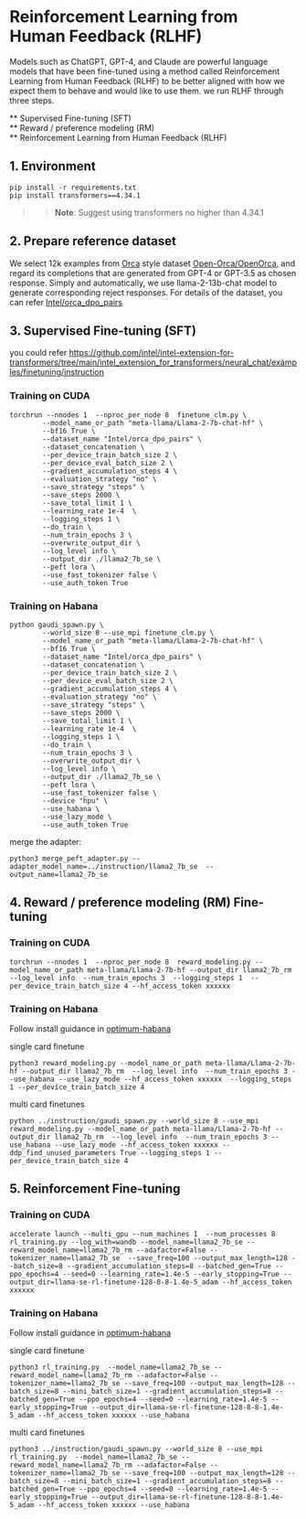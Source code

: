 Reinforcement Learning from Human Feedback (RLHF)
============

Models such as ChatGPT, GPT-4, and Claude are powerful language models that have been fine-tuned using a method called Reinforcement Learning from Human Feedback (RLHF) to be better aligned with how we expect them to behave and would like to use them. we run RLHF through three steps.

** Supervised Fine-tuning (SFT)  
** Reward / preference modeling (RM)  
** Reinforcement Learning from Human Feedback (RLHF)  

## 1. Environment

```shell
pip install -r requirements.txt
pip install transformers==4.34.1
```
>>**Note**: Suggest using transformers no higher than 4.34.1


## 2. Prepare reference dataset

We select 12k examples from [Orca](https://arxiv.org/abs/2306.02707) style dataset [Open-Orca/OpenOrca](https://huggingface.co/datasets/Open-Orca/OpenOrca), and regard its completions that are generated from GPT-4 or GPT-3.5 as chosen response. Simply and automatically, we use llama-2-13b-chat model to generate corresponding reject responses. For details of the dataset, you can refer [Intel/orca_dpo_pairs](https://huggingface.co/datasets/Intel/orca_dpo_pairs)

## 3. Supervised Fine-tuning (SFT)

you could refer https://github.com/intel/intel-extension-for-transformers/tree/main/intel_extension_for_transformers/neural_chat/examples/finetuning/instruction

### Training on CUDA

```
torchrun --nnodes 1  --nproc_per_node 8  finetune_clm.py \
        --model_name_or_path "meta-llama/Llama-2-7b-chat-hf" \
        --bf16 True \
        --dataset_name "Intel/orca_dpo_pairs" \
        --dataset_concatenation \
        --per_device_train_batch_size 2 \
        --per_device_eval_batch_size 2 \
        --gradient_accumulation_steps 4 \
        --evaluation_strategy "no" \
        --save_strategy "steps" \
        --save_steps 2000 \
        --save_total_limit 1 \
        --learning_rate 1e-4  \
        --logging_steps 1 \
        --do_train \
        --num_train_epochs 3 \
        --overwrite_output_dir \
        --log_level info \
        --output_dir ./llama2_7b_se \
        --peft lora \
        --use_fast_tokenizer false \
        --use_auth_token True
```

### Training on Habana

```
python gaudi_spawn.py \
        --world_size 8 --use_mpi finetune_clm.py \
        --model_name_or_path "meta-llama/Llama-2-7b-chat-hf" \
        --bf16 True \
        --dataset_name "Intel/orca_dpo_pairs" \
        --dataset_concatenation \
        --per_device_train_batch_size 2 \
        --per_device_eval_batch_size 2 \
        --gradient_accumulation_steps 4 \
        --evaluation_strategy "no" \
        --save_strategy "steps" \
        --save_steps 2000 \
        --save_total_limit 1 \
        --learning_rate 1e-4  \
        --logging_steps 1 \
        --do_train \
        --num_train_epochs 3 \
        --overwrite_output_dir \
        --log_level info \
        --output_dir ./llama2_7b_se \
        --peft lora \
        --use_fast_tokenizer false \
        --device "hpu" \
        --use_habana \
        --use_lazy_mode \
        --use_auth_token True
```

merge the adapter:

```
python3 merge_peft_adapter.py --adapter_model_name=../instruction/llama2_7b_se  --output_name=llama2_7b_se
```

## 4. Reward / preference modeling (RM) Fine-tuning

### Training on CUDA

```
torchrun --nnodes 1  --nproc_per_node 8  reward_modeling.py --model_name_or_path meta-llama/Llama-2-7b-hf --output_dir llama2_7b_rm --log_level info  --num_train_epochs 3  --logging_steps 1  --per_device_train_batch_size 4 --hf_access_token xxxxxx
```

### Training on Habana

Follow install guidance in [optimum-habana](https://github.com/huggingface/optimum-habana)

single card finetune
```
python3 reward_modeling.py --model_name_or_path meta-llama/Llama-2-7b-hf --output_dir llama2_7b_rm  --log_level info  --num_train_epochs 3 --use_habana --use_lazy_mode --hf_access_token xxxxxx  --logging_steps 1 --per_device_train_batch_size 4
```

multi card finetunes
```
python ../instruction/gaudi_spawn.py --world_size 8 --use_mpi reward_modeling.py --model_name_or_path meta-llama/Llama-2-7b-hf --output_dir llama2_7b_rm  --log_level info  --num_train_epochs 3 --use_habana --use_lazy_mode --hf_access_token xxxxxx --ddp_find_unused_parameters True --logging_steps 1 --per_device_train_batch_size 4
```

## 5. Reinforcement Fine-tuning

### Training on CUDA
```
accelerate launch --multi_gpu --num_machines 1  --num_processes 8 rl_training.py --log_with=wandb --model_name=llama2_7b_se --reward_model_name=llama2_7b_rm --adafactor=False --tokenizer_name=llama2_7b_se  --save_freq=100 --output_max_length=128 --batch_size=8 --gradient_accumulation_steps=8 --batched_gen=True --ppo_epochs=4 --seed=0 --learning_rate=1.4e-5 --early_stopping=True --output_dir=llama-se-rl-finetune-128-8-8-1.4e-5_adam --hf_access_token xxxxxx
```

### Training on Habana

Follow install guidance in [optimum-habana](https://github.com/huggingface/optimum-habana)

single card finetune

```
python3 rl_training.py  --model_name=llama2_7b_se --reward_model_name=llama2_7b_rm --adafactor=False --tokenizer_name=llama2_7b_se --save_freq=100 --output_max_length=128 --batch_size=8 --mini_batch_size=1 --gradient_accumulation_steps=8 --batched_gen=True --ppo_epochs=4 --seed=0 --learning_rate=1.4e-5 --early_stopping=True --output_dir=llama-se-rl-finetune-128-8-8-1.4e-5_adam --hf_access_token xxxxxx --use_habana
```

multi card finetunes
```
python3 ../instruction/gaudi_spawn.py --world_size 8 --use_mpi rl_training.py  --model_name=llama2_7b_se --reward_model_name=llama2_7b_rm --adafactor=False --tokenizer_name=llama2_7b_se --save_freq=100 --output_max_length=128 --batch_size=8 --mini_batch_size=1 --gradient_accumulation_steps=8 --batched_gen=True --ppo_epochs=4 --seed=0 --learning_rate=1.4e-5 --early_stopping=True --output_dir=llama-se-rl-finetune-128-8-8-1.4e-5_adam --hf_access_token xxxxxx --use_habana
```
